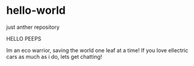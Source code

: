 # hello-world
just anther repository

HELLO PEEPS

Im an eco warrior, saving the world one leaf at a time!
If you love ellectric cars as much as i do, lets get chatting!
